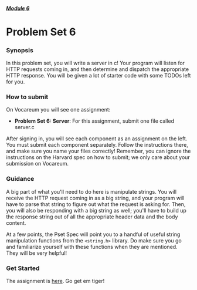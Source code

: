 ##### [Module 6](../../../)

# Problem Set 6

### Synopsis
In this problem set, you will write a server in c! Your program will listen for HTTP requests coming in, and then determine and dispatch the appropriate HTTP response. You will be given a lot of starter code with some TODOs left for you.

### How to submit 
On Vocareum you will see one assignment:
  * **Problem Set 6: Server**: For this assignment, submit one file called server.c
  
After signing in, you will see each component as an assignment on the left. You must submit each component separately. Follow the instructions there, and make sure you name your files correctly! Remember, you can ignore the instructions on the Harvard spec on how to submit; we only care about your submission on Vocareum.

### Guidance

A big part of what you'll need to do here is manipulate strings. You will receive the HTTP request coming in as a big string, and your program will have to parse that string to figure out what the request is asking for. Then, you will also be responding with a big string as well; you'll have to build up the response string out of all the appropriate header data and the body content. 

At a few points, the Pset Spec will point you to a handful of useful string manipulation functions from the `<string.h>` library. Do make sure you go and familiarize yourself with these functions when they are mentioned. They will be very helpful!

### Get Started
The assignment is <a href="http://cdn.cs50.net/2015/fall/psets/6/pset6/pset6.html#getting_ready" target="_blank">here</a>. Go get em tiger!

